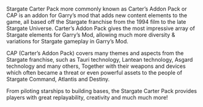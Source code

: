 Stargate Carter Pack more commonly known as Carter’s Addon Pack or CAP is an addon for Garry’s mod that adds new content elements to the game, all based off the Stargate franchise from the 1994 film to the late Stargate Universe. Carter’s Addon Pack gives the most impressive array of Stargate elements for Garry’s Mod, allowing much more diversity & variations for Stargate gameplay in Garry’s Mod. 

CAP (Carter’s Addon Pack) covers many themes and aspects from the Stargate franchise, such as Tauri technology, Lantean technology, Asgard technology and many others, Together with their weapons and devices which often became a threat or even powerful assets to the people of Stargate Command, Atlantis and Destiny. 

From piloting starships to building bases, the Stargate Carter Pack provides players with great replayability, creativity and much much more!
